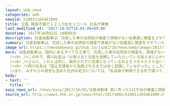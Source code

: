 ```yaml
---
layout: web_news
categories: web
newsid: k10011165461000
title: 日産 検査不備で１２１万台をリコール 社長が陳謝
last_modified_at: '2017-10-02T18:05:00+09:00'
datetime: 2017年10月02日 18時05分
description: 日産自動車は、完成した車の出荷前の検査で資格がない従業員に検査をさせていた問題で、２日、西川廣人社長が記者会見し、すでに販売した１２０万台以上について、検査に不備があったとして、今週中に国土交通省にリコールを届け出ることを発表しました。
summary: 日産自動車は、完成した車の出荷前の検査で資格がない従業員に検査をさせていた問題で、２日、西川廣人社長が記者会見し、すでに販売した１２０万台以上について、検査に不備があったとして、今週中に国土交通省にリコールを届け出ることを発表しました。
image_url: https://newswebeasy.github.io/ja201710/news/web/image/2017/10/03/k10011165461000.jpg
more: 日産自動車は、国内にあるすべての工場で、完成した車の出荷前の検査を、資格がない従業員が行っていた問題で、西川社長が、午後６時から、横浜市の本社で記者会見しました。<br
  /><br />この中で、西川社長は「お客さまと日産を信頼していただいている皆さまに心からおわび申し上げます」と陳謝しました。そのうえで、２０１４年１０月から先月までに製造し、すでに販売したおよそ１２１万台について、検査に不備があったとして、点検をやり直すため、今週中に国土交通省にリコールを届け出ることを明らかにしました。<br
  /><br />さらに、これとは別に、販売されずに在庫となっているおよそ３万４０００台についても、検査に不備があったとしています。<br /><br />また、西川社長はリコールに必要な費用について、２５０億円を超える可能性があるという見通しを示しました。日産は今後、第三者を交えて原因の究明を進めるとともに、国土交通省に再発防止策を報告することにしています。<br
  /><br />西川社長は「国土交通省から指摘されるまでは全く認識していなかった」としたうえで、「深刻な問題だと認識している」と述べました。<br /><br
  />また、みずからの責任も含めた社内の処分については、「私自身が納得できる形で調べて、そのうえで、どう責任をとるか、処分を決めたい」と述べ、第三者を含む調査チームの調査を見極めながら検討する考えを示しました。
body:
- text: ''
  title: ''
easy_news_url: /news/easy/2017/10/03/日産自動車-客に売った121万台の検査に問題があった/
source_url: http://www3.nhk.or.jp/news/html/20171002/k10011165461000.html
...
```

